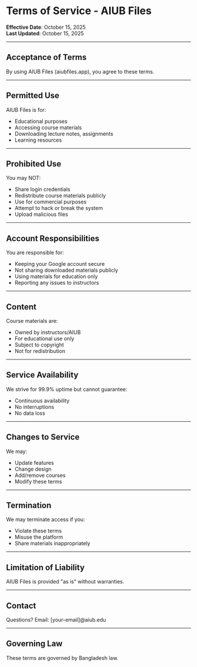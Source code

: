 # Terms of Service - AIUB Files

**Effective Date**: October 15, 2025  
**Last Updated**: October 15, 2025

---

## Acceptance of Terms

By using AIUB Files (aiubfiles.app), you agree to these terms.

---

## Permitted Use

AIUB Files is for:
- Educational purposes
- Accessing course materials
- Downloading lecture notes, assignments
- Learning resources

---

## Prohibited Use

You may NOT:
- Share login credentials
- Redistribute course materials publicly
- Use for commercial purposes
- Attempt to hack or break the system
- Upload malicious files

---

## Account Responsibilities

You are responsible for:
- Keeping your Google account secure
- Not sharing downloaded materials publicly
- Using materials for education only
- Reporting any issues to instructors

---

## Content

Course materials are:
- Owned by instructors/AIUB
- For educational use only
- Subject to copyright
- Not for redistribution

---

## Service Availability

We strive for 99.9% uptime but cannot guarantee:
- Continuous availability
- No interruptions
- No data loss

---

## Changes to Service

We may:
- Update features
- Change design
- Add/remove courses
- Modify these terms

---

## Termination

We may terminate access if you:
- Violate these terms
- Misuse the platform
- Share materials inappropriately

---

## Limitation of Liability

AIUB Files is provided "as is" without warranties.

---

## Contact

Questions? Email: [your-email]@aiub.edu

---

## Governing Law

These terms are governed by Bangladesh law.
